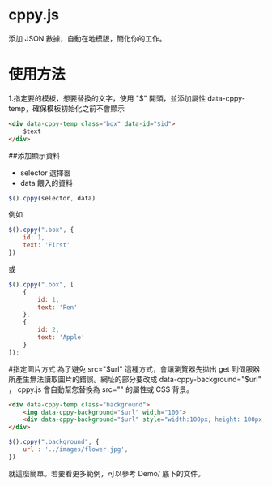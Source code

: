cppy.js
=======
添加 JSON 數據，自動在地模版，簡化你的工作。

# 使用方法
1.指定要的模板，想要替換的文字，使用 "$" 開頭，並添加屬性 data-cppy-temp，確保模板初始化之前不會顯示

````html
<div data-cppy-temp class="box" data-id="$id">
    $text
</div>
````

##添加顯示資料
- selector 選擇器
- data 餵入的資料
````javascript
$().cppy(selector, data)
````
例如
````javascript
$().cppy(".box", {
    id: 1,
    text: 'First'
})
````
或
````javascript
$().cppy(".box", [
    {
        id: 1,
        text: 'Pen'
    },
    {
        id: 2,
        text: 'Apple'
    }
]);
````

#指定圖片方式
為了避免 src="$url" 這種方式，會讓瀏覽器先拋出 get 到伺服器所產生無法讀取圖片的錯誤。網址的部分要改成 data-cppy-background="$url" ， cppy.js 會自動幫您替換為 src="" 的屬性或 CSS 背景。
````html
<div data-cppy-temp class="background">
    <img data-cppy-background="$url" width="100">
    <div data-cppy-background="$url" style="width:100px; height: 100px; background-size: cover; "></div>
</div>
````

````javascript
$().cppy(".background", {
    url : '../images/flower.jpg',
})
````
就這麼簡單。若要看更多範例，可以參考 Demo/ 底下的文件。



